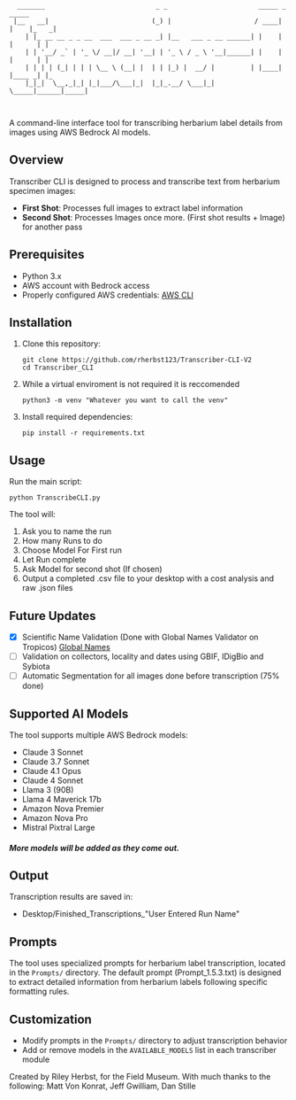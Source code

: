 ```text
  _______                            _ _                       _____ _      _____ 
 |__   __|                          (_) |                     / ____| |    |_   _|
    | |_ __ __ _ _ __  ___  ___ _ __ _| |__   ___ _ __ ______| |    | |      | |  
    | | '__/ _` | '_ \/ __|/ __| '__| | '_ \ / _ \ '__|______| |    | |      | |  
    | | | | (_| | | | \__ \ (__| |  | | |_) |  __/ |         | |____| |____ _| |_ 
    |_|_|  \__,_|_| |_|___/\___|_|  |_|_.__/ \___|_|          \_____|______|_____|
                                                                                  
                                                                                  
```

A command-line interface tool for transcribing herbarium label details from images using AWS Bedrock AI models.

## Overview

Transcriber CLI is designed to process and transcribe text from herbarium specimen images:

- **First Shot**: Processes full images to extract label information
- **Second Shot**: Processes Images once more. (First shot results + Image) for another pass


## Prerequisites

- Python 3.x
- AWS account with Bedrock access
- Properly configured AWS credentials: [AWS CLI](https://aws.amazon.com/cli/)

## Installation

1. Clone this repository:
   ```
   git clone https://github.com/rherbst123/Transcriber-CLI-V2
   cd Transcriber_CLI
   ```
2. 
    While a virtual enviroment is not required it is reccomended 
   ```
   python3 -m venv "Whatever you want to call the venv"
   ```
3. Install required dependencies:
    
   ```
   pip install -r requirements.txt
   ```

## Usage

Run the main script:

```
python TranscribeCLI.py
```

The tool will:
1. Ask you to name the run
2. How many Runs to do
3. Choose Model For First run
4. Let Run complete
5. Ask Model for second shot (If chosen)
6. Output a completed .csv file to your desktop with a cost analysis and raw .json files 

## Future Updates

- [x] Scientific Name Validation (Done with Global Names Validator on Tropicos) [Global Names](https://verifier.globalnames.org/)
- [ ] Validation on collectors, locality and dates using GBIF, IDigBio and Sybiota
- [ ] Automatic Segmentation for all images done before transcription (75% done)

## Supported AI Models

The tool supports multiple AWS Bedrock models:
- Claude 3 Sonnet
- Claude 3.7 Sonnet
- Claude 4.1 Opus
- Claude 4 Sonnet
- Llama 3 (90B)
- Llama 4 Maverick 17b
- Amazon Nova Premier
- Amazon Nova Pro
- Mistral Pixtral Large

##### More models will be added as they come out. 

## Output

Transcription results are saved in:
- Desktop/Finished_Transcriptions_"User Entered Run Name"

## Prompts

The tool uses specialized prompts for herbarium label transcription, located in the `Prompts/` directory. The default prompt (Prompt_1.5.3.txt) is designed to extract detailed information from herbarium labels following specific formatting rules.

## Customization

- Modify prompts in the `Prompts/` directory to adjust transcription behavior
- Add or remove models in the `AVAILABLE_MODELS` list in each transcriber module



Created by Riley Herbst, for the Field Museum. With much thanks to the following: Matt Von Konrat, Jeff Gwilliam, Dan Stille 



